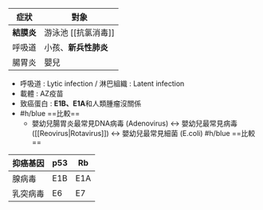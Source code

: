 | 症狀      | 對象           |
| ------- | ------------ |
| **結膜炎** | 游泳池 [[抗氯消毒]] |
| 呼吸道     | 小孩、**新兵性肺炎** |
| 腸胃炎     | 嬰兒           |
- 呼吸道 : Lytic infection / 淋巴組織 : Latent infection
- 載體 : AZ疫苗
- 致癌蛋白 : **E1B、E1A**和人類腫瘤沒關係
- #h/blue ==比較==
	- 嬰幼兒腸胃炎最常見DNA病毒 (Adenovirus) <-> 嬰幼兒最常見病毒 ([[Reovirus|Rotavirus]]) <-> 嬰幼兒最常見細菌 (E.coli)
#h/blue ==比較==

| 抑癌基因 | p53 | Rb  |
|----------|-----|-----|
| 腺病毒   | E1B | E1A |
| 乳突病毒 | E6  | E7  |